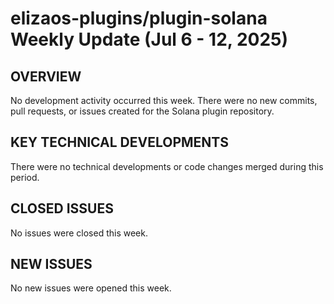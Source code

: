 # elizaos-plugins/plugin-solana Weekly Update (Jul 6 - 12, 2025)

## OVERVIEW
No development activity occurred this week. There were no new commits, pull requests, or issues created for the Solana plugin repository.

## KEY TECHNICAL DEVELOPMENTS
There were no technical developments or code changes merged during this period.

## CLOSED ISSUES
No issues were closed this week.

## NEW ISSUES
No new issues were opened this week.